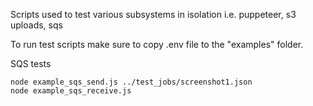 Scripts used to test various subsystems in isolation i.e. puppeteer, s3 uploads, sqs

To run test scripts make sure to copy .env file to the "examples" folder.

SQS tests
```shell
node example_sqs_send.js ../test_jobs/screenshot1.json
node example_sqs_receive.js
```

